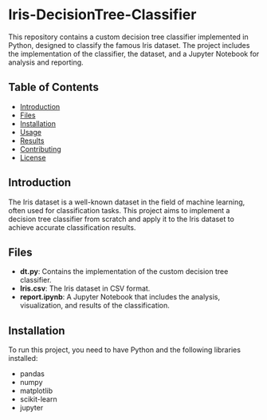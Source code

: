 ﻿# Iris-DecisionTree-Classifier
This repository contains a custom decision tree classifier implemented in Python, designed to classify the famous Iris dataset. The project includes the implementation of the classifier, the dataset, and a Jupyter Notebook for analysis and reporting.

## Table of Contents
- [Introduction](#introduction)
- [Files](#files)
- [Installation](#installation)
- [Usage](#usage)
- [Results](#results)
- [Contributing](#contributing)
- [License](#license)

## Introduction

The Iris dataset is a well-known dataset in the field of machine learning, often used for classification tasks. This project aims to implement a decision tree classifier from scratch and apply it to the Iris dataset to achieve accurate classification results.

## Files

- **dt.py**: Contains the implementation of the custom decision tree classifier.
- **Iris.csv**: The Iris dataset in CSV format.
- **report.ipynb**: A Jupyter Notebook that includes the analysis, visualization, and results of the classification.

## Installation

To run this project, you need to have Python and the following libraries installed:

- pandas
- numpy
- matplotlib
- scikit-learn
- jupyter
